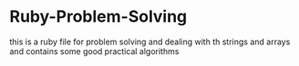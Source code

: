 # Ruby-Problem-Solving
this is a ruby file for problem solving and dealing with th strings and arrays and contains some good practical algorithms
